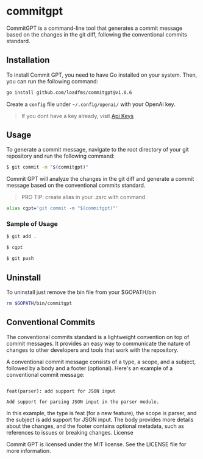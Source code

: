 # commitgpt

CommitGPT is a command-line tool that generates a commit message based on the changes in the git diff, following the conventional commits standard.

## Installation

To install Commit GPT, you need to have Go installed on your system. Then, you can run the following command:

```bash
go install github.com/loadfms/commitgpt@v1.0.6
```

Create a `config` file under `~/.config/openai/` with your OpenAi key.

> If you dont have a key already, visit [Api Keys](https://platform.openai.com/account/api-keys)

## Usage

To generate a commit message, navigate to the root directory of your git repository and run the following command:

```bash
$ git commit -m "$(commitgpt)"
```

Commit GPT will analyze the changes in the git diff and generate a commit message based on the conventional commits standard.

> PRO TIP: create alias in your .zsrc with command
```bash
alias cgpt='git commit -m "$(commitgpt)"'
```

### Sample of Usage
```bash
$ git add .

$ cgpt

$ git push
```

## Uninstall
To uninstall just remove the bin file from your $GOPATH/bin
```bash
rm $GOPATH/bin/commitgpt
```

## Conventional Commits

The conventional commits standard is a lightweight convention on top of commit messages. It provides an easy way to communicate the nature of changes to other developers and tools that work with the repository.

A conventional commit message consists of a type, a scope, and a subject, followed by a body and a footer (optional). Here's an example of a conventional commit message:

```

feat(parser): add support for JSON input

Add support for parsing JSON input in the parser module.
```

In this example, the type is feat (for a new feature), the scope is parser, and the subject is add support for JSON input. The body provides more details about the changes, and the footer contains optional metadata, such as references to issues or breaking changes.
License

Commit GPT is licensed under the MIT license. See the LICENSE file for more information.
